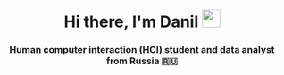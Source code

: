 <h1 align="center">Hi there, I'm Danil <img src="https://github.com/blackcater/blackcater/raw/main/images/Hi.gif" height="32"/></h1>
<h3 align="center">Human computer interaction (HCI) student and data analyst from Russia 🇷🇺</h3>
